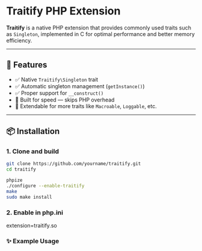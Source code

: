 # Traitify PHP Extension

**Traitify** is a native PHP extension that provides commonly used traits such as `Singleton`, implemented in C for optimal performance and better memory efficiency.

---

## 🧩 Features

- ✅ Native `Traitify\Singleton` trait
- ✅ Automatic singleton management (`getInstance()`)
- ✅ Proper support for `__construct()`
- 🚀 Built for speed — skips PHP overhead
- 🧠 Extendable for more traits like `Macroable`, `Loggable`, etc.

---

## 📦 Installation

### 1. Clone and build

```bash
git clone https://github.com/yourname/traitify.git
cd traitify

phpize
./configure --enable-traitify
make
sudo make install
```


### 2. Enable in php.ini
extension=traitify.so

### ✨ Example Usage
 


